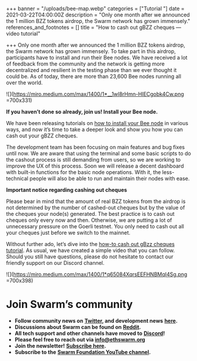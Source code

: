 +++
banner = "/uploads/bee-map.webp"
categories = ["Tutorial "]
date = 2021-03-22T04:00:00Z
description = "Only one month after we announced the 1 million BZZ tokens airdrop, the Swarm network has grown immensely."
references_and_footnotes = []
title = "How to cash out gBZZ cheques — video tutorial"

+++
Only one month after we announced the 1 million BZZ tokens airdrop, the Swarm network has grown immensely. To take part in this airdrop, participants have to install and run their Bee nodes. We have received a lot of feedback from the community and the network is getting more decentralized and resilient in the testing phase than we ever thought it could be. As of today, there are more than 23,600 Bee nodes running all over the world.

![](https://miro.medium.com/max/1400/1*__1wl8rHmn-HIECgobk4Cw.png =700x331)

**If you haven’t done so already, join us! Install your Bee node.**

We have been releasing tutorials on [how to install your Bee node](https://medium.com/ethereum-swarm/how-to-run-a-bee-node-and-earn-gbzz-7f336314b47b) in various ways, and now it’s time to take a deeper look and show you how you can cash out your gBZZ cheques.

The development team has been focusing on main features and bug fixes until now. We are aware that using the terminal and some basic scripts to do the cashout process is still demanding from users, so we are working to improve the UX of this process. Soon we will release a decent dashboard with built-in functions for the basic node operations. With it, the less-technical people will also be able to run and maintain their nodes with ease.

**Important notice regarding cashing out cheques**

Please bear in mind that the amount of real BZZ tokens from the airdrop is not determined by the number of cashed-out cheques but by the value of the cheques your node(s) generated. The best practice is to cash out cheques only every now and then. Otherwise, we are putting a lot of unnecessary pressure on the Goerli testnet. You only need to cash out all your cheques just before we switch to the mainnet.

Without further ado, let’s dive into the [how-to cash out gBzz cheques tutorial](https://www.youtube.com/watch?v=4x5mCLJZnoA). As usual, we have created a simple video that you can follow. Should you still have questions, please do not hesitate to contact our friendly support on our Discord channel.

![](https://miro.medium.com/max/1400/1*q65084XqrsEEFHNBMqI4Sg.png =700x398)

# Join Swarm’s community

* **Follow community news on** [**Twitter**](https://twitter.com/ethswarmhive)**, and development news** [**here**](https://twitter.com/ethswarm)**.**
* **Discussions about Swarm can be found on** [**Reddit**](https://www.reddit.com/r/ethswarm/)**.**
* **All tech support and other channels have moved to** [**Discord**](https://discord.gg/wdghaQsGq5)**!**
* **Please feel free to reach out via info@ethswarm.org**
* **Join the newsletter!** [**Subscribe here**](https://www.ethswarm.org/newsletter.html)**.**
* **Subscribe to the** [**Swarm Foundation YouTube channel**](https://www.youtube.com/channel/UCu6ywn9MTqdREuE6xuRkskA/videos)**.**